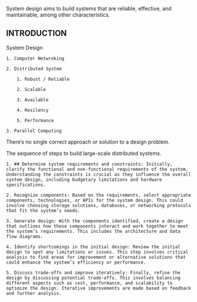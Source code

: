 System design aims to build systems that are reliable, effective, and maintainable, among other characteristics.

## INTRODUCTION

System Design 

    1. Computer Netwroking 

    2. Distributed System

        1. Robust / Reliable

        2. Scalable

        3. Available

        4. Resilency

        5. Performance

    3. Parallel Computing

There’s no single correct approach or solution to a design problem.

The sequence of steps to build large-scale distributed systems.
    
    1. ## Determine system requirements and constraints: Initially, clarify the functional and non-functional requirements of the system. Understanding the constraints is crucial as they influence the overall system design, including budgetary limitations and hardware specifications.
    
    2. Recognize components: Based on the requirements, select appropriate components, technologies, or APIs for the system design. This could involve choosing storage solutions, databases, or networking protocols that fit the system’s needs.
    
    3. Generate design: With the components identified, create a design that outlines how these components interact and work together to meet the system’s requirements. This includes the architecture and data flow diagrams.
    
    4. Identify shortcomings in the initial design: Review the initial design to spot any limitations or issues. This step involves critical analysis to find areas for improvement or alternative solutions that could enhance the system’s efficiency or performance.
    
    5. Discuss trade-offs and improve iteratively: Finally, refine the design by discussing potential trade-offs. This involves balancing different aspects such as cost, performance, and scalability to optimize the design. Iterative improvements are made based on feedback and further analysis.


